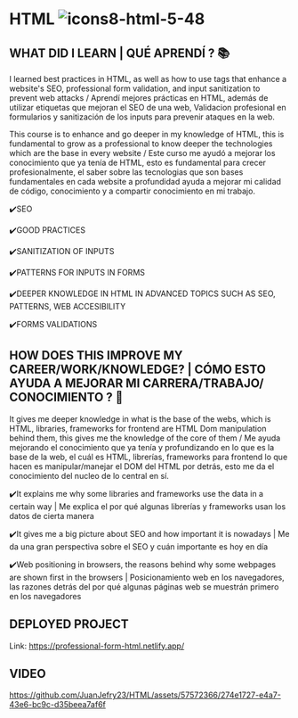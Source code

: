 # HTML ![icons8-html-5-48](https://github.com/JuanJefry23/HTML/assets/57572366/e7c53c1d-91e0-4bfd-9984-dcf7352fcc35)

## WHAT DID I LEARN | QUÉ APRENDÍ ? 📚
I learned best practices in HTML, as well as how to use tags that enhance a website's SEO, professional form validation, and input sanitization to prevent web attacks / Aprendí mejores prácticas en HTML, además de utilizar etiquetas que mejoran el SEO de una web, Validacion profesional en formularios y sanitización de los inputs para prevenir ataques en la web.


This course is to enhance and go deeper in my knowledge of HTML, this is fundamental to grow as a professional to know deeper the technologies which are the base in every website / Este curso me
ayudó a mejorar los conocimiento que ya tenía de HTML, esto es fundamental para crecer profesionalmente, el saber sobre las tecnologias que son bases fundamentales en cada website a profundidad
ayuda a mejorar mi calidad de código, conocimiento y a compartir conocimiento en mi trabajo.


✔️SEO

✔️GOOD PRACTICES

✔️SANITIZATION OF INPUTS

✔️PATTERNS FOR INPUTS IN FORMS

✔️DEEPER KNOWLEDGE IN HTML IN ADVANCED TOPICS SUCH AS SEO, PATTERNS, WEB ACCESIBILITY 

✔️FORMS VALIDATIONS


## HOW DOES THIS IMPROVE MY CAREER/WORK/KNOWLEDGE?  |  CÓMO ESTO AYUDA A MEJORAR MI CARRERA/TRABAJO/ CONOCIMIENTO ? 🚀
It gives me deeper knowledge in what is the base of the webs, which is HTML, libraries, frameworks for frontend are HTML Dom manipulation behind them, this gives me the knowledge of the core of them / Me ayuda mejorando el conocimiento que ya tenía y profundizando en lo que es la base de la web, el cuál es HTML, librerías, frameworks para frontend lo que hacen es manipular/manejar el DOM del HTML por detrás, esto me da el conocimiento del nucleo de lo central en sí.

✔️It explains me why some libraries and frameworks use the data in a certain way | Me explica el por qué algunas librerías y frameworks usan los datos de cierta manera

✔️It gives me a big picture about SEO and how important it is nowadays | Me da una gran perspectiva sobre el SEO y cuán importante es hoy en día

✔️Web positioning in browsers, the reasons behind why some webpages are shown first in the browsers | Posicionamiento web en los navegadores, las razones detrás del por qué algunas páginas web se muestrán primero en los navegadores


## DEPLOYED PROJECT
Link: https://professional-form-html.netlify.app/


## VIDEO





https://github.com/JuanJefry23/HTML/assets/57572366/274e1727-e4a7-43e6-bc9c-d35beea7af6f



